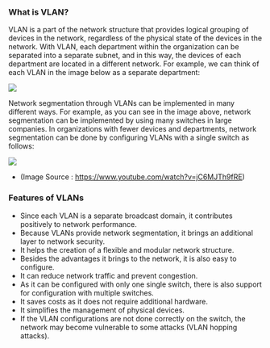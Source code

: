 ### What is VLAN?

VLAN is a part of the network structure that provides logical grouping of devices in the network, regardless of the physical state of the devices in the network. With VLAN, each department within the organization can be separated into a separate subnet, and in this way, the devices of each department are located in a different network. For example, we can think of each VLAN in the image below as a separate department:

![](https://ld-images-2.s3.us-east-2.amazonaws.com/Network+Fundamentals+II/images/image-9.png)

Network segmentation through VLANs can be implemented in many different ways. For example, as you can see in the image above, network segmentation can be implemented by using many switches in large companies. In organizations with fewer devices and departments, network segmentation can be done by configuring VLANs with a single switch as follows:

![](https://ld-images-2.s3.us-east-2.amazonaws.com/Network+Fundamentals+II/images/Untitled-min-1.gif)

- (Image Source : https://www.youtube.com/watch?v=jC6MJTh9fRE)
    

  
  

### Features of VLANs

- Since each VLAN is a separate broadcast domain, it contributes positively to network performance.
- Because VLANs provide network segmentation, it brings an additional layer to network security.
- It helps the creation of a flexible and modular network structure.
- Besides the advantages it brings to the network, it is also easy to configure.
- It can reduce network traffic and prevent congestion.
- As it can be configured with only one single switch, there is also support for configuration with multiple switches.
- It saves costs as it does not require additional hardware.
- It simplifies the management of physical devices.
- If the VLAN configurations are not done correctly on the switch, the network may become vulnerable to some attacks (VLAN hopping attacks).